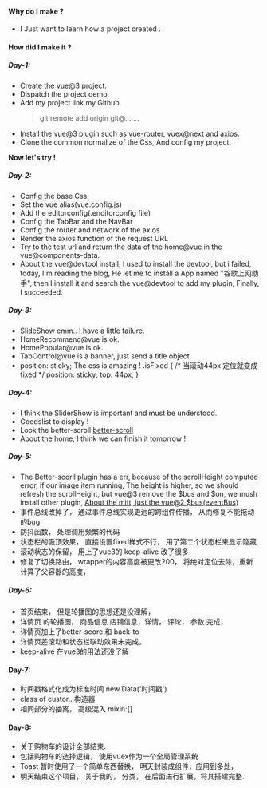 #### Why do I make ?
- I Just want to learn how a project created .

#### How did I make it ?

##### Day-1:
  - Create the vue@3 project.
  - Dispatch the project demo.
  - Add my project link my Github.
      > git remote add  origin git@.......
  - Install the vue@3 plugin such as vue-router, vuex@next and axios.
  - Clone the common normalize of the Css, And config my project.
  
  **Now let's try !**


##### Day-2:
  - Config the base Css.
  - Set the vue alias(vue.config.js)
  - Add the editorconfig(.enditorconfig file)
  - Config the TabBar and the NavBar
  - Config the router and network of the axios 
  - Render the axios function of the request URL
  - Try to the test url and return the data of the home@vue in the vue@components-data.
  - About the vue@devtool install, I used to install the devtool, but i failed, today,
    I'm reading the blog, He let me to install a App named "谷歌上网助手", then I install 
    it and search the vue@devtool to add my plugin, Finally, I succeeded. 
    
##### Day-3:
  - SlideShow emm.. I have a little failure. 
  - HomeRecommend@vue is ok.
  - HomePopular@vue is ok.
  - TabControl@vue  is a banner, just send a title object.
  - position: sticky;  The css is amazing !
    .isFixed {
        /* 当滚动44px  定位就变成fixed */
        position: sticky;
        top: 44px;
      }

##### Day-4: 
  -  I think the SliderShow is important and must be understood.
  -  Goodslist to display !
  -  Look the better-scroll [better-scroll](https://github.com/ustbhuangyi/better-scroll/blob/master/README_zh-CN.md)
  -  About the home, I think we can finish it tomorrow !
  


##### Day-5:
  -  The Better-scorll plugin has a err, because of the scrollHeight computed error,
     if our image item running, The height is higher, so we should refresh the scrollHeight,
     but vue@3 remove the $bus and $on, we mush install other plugin, 
     [About the mitt, just the vue@2 $bus(eventBus)](https://www.cnblogs.com/sx00/p/13985486.html)
  -  事件总线改掉了， 通过事件总线实现更远的跨组件传播， 从而修复不能拖动的bug
  -  防抖函数， 处理调用频繁的代码
  -  状态栏的吸顶效果， 直接设置fixed样式不行， 用了第二个状态栏来显示隐藏
  -  滚动状态的保留， 用上了vue3的 keep-alive 改了很多
  -  修复了切换路由， wrapper的内容高度被更改200， 将绝对定位去除，重新计算了父容器的高度，
  
##### Day-6:
  - 首页结束， 但是轮播图的思想还是没理解，
  - 详情页 的轮播图， 商品信息 店铺信息，详情， 评论， 参数 完成，
  - 详情页加上了better-score  和 back-to
  - 详情页差滚动和状态栏联动效果未完成。
  - keep-alive 在vue3的用法还没了解

#### Day-7:
  -  时间戳格式化成为标准时间  new Data('时间戳')
  -  class of  custor.. 构造器
  -  相同部分的抽离， 高级混入 mixin:[] 
  
#### Day-8:
  - 关于购物车的设计全部结束.
  - 包括购物车的选择逻辑， 使用vuex作为一个全局管理系统
  - Toast 暂时使用了一个简单东西替换， 明天封装成组件，应用到多处，
  - 明天结束这个项目， 关于我的， 分类， 在后面进行扩展，将其搭建完整.

  
  